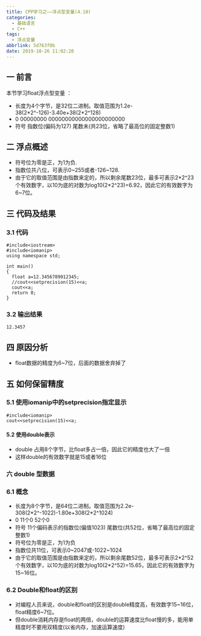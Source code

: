 ```yaml
---
title: CPP学习之——浮点型变量(4.10)
categories:
  - 基础语言
  - C++
tags:
  - 浮点变量
abbrlink: 5d763f0b
date: 2019-10-26 11:02:20
---
```

## 一 前言

本节学习float浮点型变量  ：  

* 长度为4个字节，是32位二进制。取值范围为1.2e-38(2\*2^-126)-3.40e+38(2\*2^128)
* 0              00000000                  00000000000000000000000
* 符号      指数位(偏码为127)     尾数未(共23位，省略了最高位的固定整数1)

<!--more-->

## 二 浮点概述

* 符号位为零是正，为1为负.
* 指数位共八位，可表示0~255或者-126~128.
* 由于它的取值范围是由指数来定的，所以剩余尾数23位，最多可表示2\*2^23个有效数字，以10为底的对数为log10(2\*2^23)=6.92，因此它的有效数字为6~7位。

## 三 代码及结果
### 3.1 代码
```
#include<iostream>
#include<iomanip>
using namespace std;

int main()
{
  float a=12.3456789012345;
  //cout<<setprecision(15)<<a;
  cout<<a;
  return 0;
}
```

### 3.2 输出结果

```
12.3457
```

## 四 原因分析
* float数据的精度为6~7位，后面的数据舍弃掉了

## 五 如何保留精度

### 5.1 使用iomanip中的setprecision指定显示

```
#include<iomanip>
cout<<setprecision(15)<<a;
```

#### 5.2 使用double表示

- double 占用8个字节，比float多占一倍，因此它的精度也大了一倍
- 这样double的有效数字就是15或者16位

### 六 double 型数据

### 6.1 概念

* 长度为8个字节，是64位二进制。取值范围为2.2e-308(2*2^-1022)-1.80e+308(2\*2^1024)
* 0                              11个0                                         52个0
* 符号   11个偏码表示的指数位(偏值1023)          尾数位(共52位，省略了最高位的固定整数1)
* 符号位为零是正，为1为负
* 指数位共11位，可表示0~2047或-1022~1024
* 由于它的取值范围是由指数来定的，所以剩余尾数52位，最多可表示2*2^52个有效数字，以10为底的对数为log10(2\*2^52)=15.65，因此它的有效数字为15~16位。

### 6.2 Double和float的区别

* 对编程人员来说，double和float的区别是double精度高，有效数字15~16位，float精度6~7位。
* 但double消耗内存是float的两倍，double的运算速度比float慢的多，能用单精度时不要用双精度(以省内存，加速运算速度)